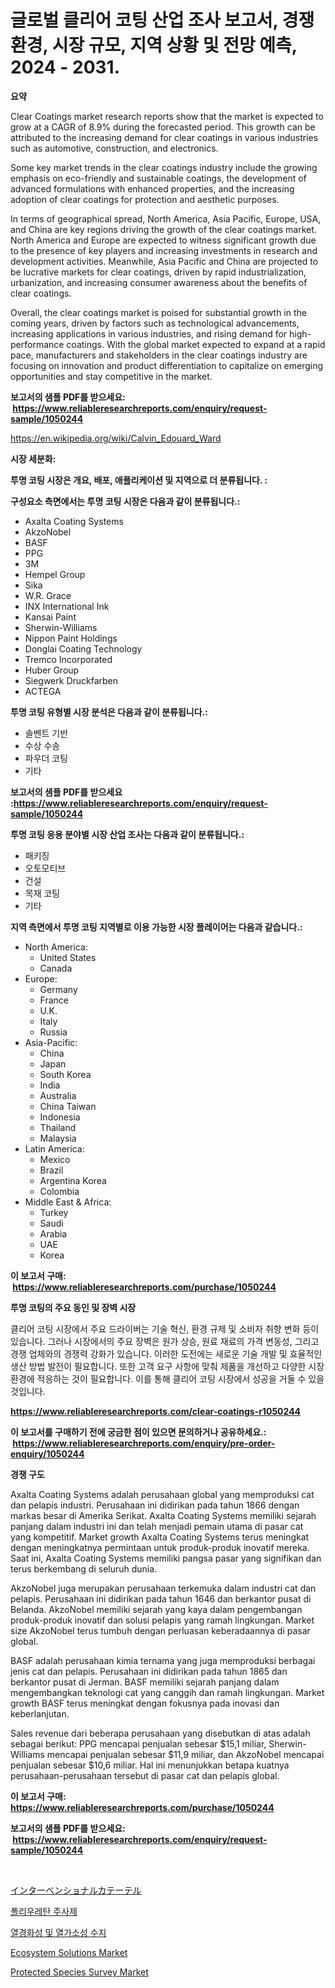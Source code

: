 <p><h1>글로벌 클리어 코팅 산업 조사 보고서, 경쟁 환경, 시장 규모, 지역 상황 및 전망 예측, 2024 - 2031.</h1></p><p><strong>요약</strong></p>
<p><p>Clear Coatings market research reports show that the market is expected to grow at a CAGR of 8.9% during the forecasted period. This growth can be attributed to the increasing demand for clear coatings in various industries such as automotive, construction, and electronics. </p><p>Some key market trends in the clear coatings industry include the growing emphasis on eco-friendly and sustainable coatings, the development of advanced formulations with enhanced properties, and the increasing adoption of clear coatings for protection and aesthetic purposes.</p><p>In terms of geographical spread, North America, Asia Pacific, Europe, USA, and China are key regions driving the growth of the clear coatings market. North America and Europe are expected to witness significant growth due to the presence of key players and increasing investments in research and development activities. Meanwhile, Asia Pacific and China are projected to be lucrative markets for clear coatings, driven by rapid industrialization, urbanization, and increasing consumer awareness about the benefits of clear coatings.</p><p>Overall, the clear coatings market is poised for substantial growth in the coming years, driven by factors such as technological advancements, increasing applications in various industries, and rising demand for high-performance coatings. With the global market expected to expand at a rapid pace, manufacturers and stakeholders in the clear coatings industry are focusing on innovation and product differentiation to capitalize on emerging opportunities and stay competitive in the market.</p></p>
<p><strong>보고서의 샘플 PDF를 받으세요: &nbsp;<a href="https://www.reliableresearchreports.com/enquiry/request-sample/1050244">https://www.reliableresearchreports.com/enquiry/request-sample/1050244</a></strong></p>
<p><a href="https://en.wikipedia.org/wiki/Calvin_Edouard_Ward">https://en.wikipedia.org/wiki/Calvin_Edouard_Ward</a></p>
<p><strong>시장 세분화:</strong></p>
<p><strong> 투명 코팅 시장은 개요, 배포, 애플리케이션 및 지역으로 더 분류됩니다. :</strong></p>
<p><strong>구성요소 측면에서는 투명 코팅 시장은 다음과 같이 분류됩니다.:</strong></p>
<p><ul><li>Axalta Coating Systems</li><li>AkzoNobel</li><li>BASF</li><li>PPG</li><li>3M</li><li>Hempel Group</li><li>Sika</li><li>W.R. Grace</li><li>INX International Ink</li><li>Kansai Paint</li><li>Sherwin-Williams</li><li>Nippon Paint Holdings</li><li>Donglai Coating Technology</li><li>Tremco Incorporated</li><li>Huber Group</li><li>Siegwerk Druckfarben</li><li>ACTEGA</li></ul></p>
<p><strong> 투명 코팅 유형별 시장 분석은 다음과 같이 분류됩니다.:</strong></p>
<p><ul><li>솔벤트 기반</li><li>수상 수송</li><li>파우더 코팅</li><li>기타</li></ul></p>
<p><strong>보고서의 샘플 PDF를 받으세요 :<a href="https://www.reliableresearchreports.com/enquiry/request-sample/1050244">https://www.reliableresearchreports.com/enquiry/request-sample/1050244</a></strong></p>
<p><strong> 투명 코팅 응용 분야별 시장 산업 조사는 다음과 같이 분류됩니다.:</strong></p>
<p><ul><li>패키징</li><li>오토모티브</li><li>건설</li><li>목재 코팅</li><li>기타</li></ul></p>
<p><strong>지역 측면에서 투명 코팅 지역별로 이용 가능한 시장 플레이어는 다음과 같습니다.:</strong></p>
<p><ul>
    <li>
        North America:
        <ul>
            <li>United States</li>
            <li>Canada</li>
        </ul>
    </li>
    <li>
        Europe:
        <ul>
            <li>Germany</li>
            <li>France</li>
            <li>U.K.</li>
            <li>Italy</li>
            <li>Russia</li>
        </ul>
    </li>
    <li>
        Asia-Pacific:
        <ul>
            <li>China</li>
            <li>Japan</li>
            <li>South Korea</li>
            <li>India</li>
            <li>Australia</li>
            <li>China Taiwan</li>
            <li>Indonesia</li>
            <li>Thailand</li>
            <li>Malaysia</li>
        </ul>
    </li>
    <li>
        Latin America:
        <ul>
            <li>Mexico</li>
            <li>Brazil</li>
            <li>Argentina Korea</li>
            <li>Colombia</li>
        </ul>
    </li>
    <li>
        Middle East & Africa:
        <ul>
            <li>Turkey</li>
            <li>Saudi</li>
            <li>Arabia</li>
            <li>UAE</li>
            <li>Korea</li>
        </ul>
    </li>
    </ul></p>
<p><strong>이 보고서 구매: &nbsp;<a href="https://www.reliableresearchreports.com/purchase/1050244">https://www.reliableresearchreports.com/purchase/1050244</a></strong></p>
<p><strong>투명 코팅의 주요 동인 및 장벽 시장</strong></p>
<p><p>클리어 코팅 시장에서 주요 드라이버는 기술 혁신, 환경 규제 및 소비자 취향 변화 등이 있습니다. 그러나 시장에서의 주요 장벽은 원가 상승, 원료 재료의 가격 변동성, 그리고 경쟁 업체와의 경쟁력 강화가 있습니다. 이러한 도전에는 새로운 기술 개발 및 효율적인 생산 방법 발전이 필요합니다. 또한 고객 요구 사항에 맞춰 제품을 개선하고 다양한 시장 환경에 적응하는 것이 필요합니다. 이를 통해 클리어 코팅 시장에서 성공을 거둘 수 있을 것입니다.</p></p>
<p><strong><a href="https://www.reliableresearchreports.com/clear-coatings-r1050244">https://www.reliableresearchreports.com/clear-coatings-r1050244</a></strong></p>
<p><strong>이 보고서를 구매하기 전에 궁금한 점이 있으면 문의하거나 공유하세요.: &nbsp;<a href="https://www.reliableresearchreports.com/enquiry/pre-order-enquiry/1050244">https://www.reliableresearchreports.com/enquiry/pre-order-enquiry/1050244</a></strong></p>
<p><strong>경쟁 구도</strong></p>
<p><p>Axalta Coating Systems adalah perusahaan global yang memproduksi cat dan pelapis industri. Perusahaan ini didirikan pada tahun 1866 dengan markas besar di Amerika Serikat. Axalta Coating Systems memiliki sejarah panjang dalam industri ini dan telah menjadi pemain utama di pasar cat yang kompetitif. Market growth Axalta Coating Systems terus meningkat dengan meningkatnya permintaan untuk produk-produk inovatif mereka. Saat ini, Axalta Coating Systems memiliki pangsa pasar yang signifikan dan terus berkembang di seluruh dunia.</p><p>AkzoNobel juga merupakan perusahaan terkemuka dalam industri cat dan pelapis. Perusahaan ini didirikan pada tahun 1646 dan berkantor pusat di Belanda. AkzoNobel memiliki sejarah yang kaya dalam pengembangan produk-produk inovatif dan solusi pelapis yang ramah lingkungan. Market size AkzoNobel terus tumbuh dengan perluasan keberadaannya di pasar global.</p><p>BASF adalah perusahaan kimia ternama yang juga memproduksi berbagai jenis cat dan pelapis. Perusahaan ini didirikan pada tahun 1865 dan berkantor pusat di Jerman. BASF memiliki sejarah panjang dalam mengembangkan teknologi cat yang canggih dan ramah lingkungan. Market growth BASF terus meningkat dengan fokusnya pada inovasi dan keberlanjutan.</p><p>Sales revenue dari beberapa perusahaan yang disebutkan di atas adalah sebagai berikut: PPG mencapai penjualan sebesar $15,1 miliar, Sherwin-Williams mencapai penjualan sebesar $11,9 miliar, dan AkzoNobel mencapai penjualan sebesar $10,6 miliar. Hal ini menunjukkan betapa kuatnya perusahaan-perusahaan tersebut di pasar cat dan pelapis global.</p></p>
<p><strong>이 보고서 구매: &nbsp; <a href="https://www.reliableresearchreports.com/purchase/1050244">https://www.reliableresearchreports.com/purchase/1050244</a></strong></p>
<p><strong>보고서의 샘플 PDF를 받으세요: &nbsp;<a href="https://www.reliableresearchreports.com/enquiry/request-sample/1050244">https://www.reliableresearchreports.com/enquiry/request-sample/1050244</a></strong><strong></strong></p>
<p>&nbsp;</p>
<p><p><a href="https://github.com/RandallRunte2023/Market-Research-Report-List-2/blob/main/214313145809.md">インターベンショナルカテーテル</a></p><p><a href="https://github.com/LuckeyCorbin/Market-Research-Report-List-2/blob/main/796452858046.md">폴리우레탄 주사제</a></p><p><a href="https://github.com/shampaakter36/Market-Research-Report-List-2/blob/main/626507958045.md">열경화성 및 열가소성 수지</a></p><p><a href="https://github.com/hlspriggs/Market-Research-Report-List-1/blob/main/ecosystem-solutions-market.md">Ecosystem Solutions Market</a></p><p><a href="https://github.com/ksleyeze/Market-Research-Report-List-1/blob/main/protected-species-survey-market.md">Protected Species Survey Market</a></p></p>